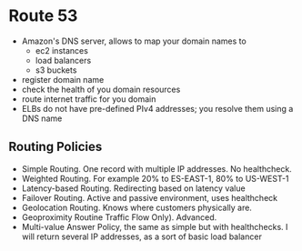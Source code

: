 # Route 53
- Amazon's DNS server, allows to map your domain names to 
    - ec2 instances
    - load balancers
    - s3 buckets
- register domain name
- check the health of you domain resources
- route internet traffic for you domain
- ELBs do not have pre-defined PIv4 addresses; you resolve them using a DNS name


## Routing Policies
- Simple Routing. One record with multiple IP addresses. No healthcheck.
- Weighted Routing. For example 20% to ES-EAST-1, 80% to US-WEST-1 
- Latency-based Routing. Redirecting based on latency value
- Failover Routing. Active and passive environment, uses healthcheck
- Geolocation Routing. Knows where customers physically are.
- Geoproximity Routine Traffic Flow Only). Advanced.
- Multi-value Answer Policy, the same as simple but with healthchecks. I will return several IP addresses, as a sort of basic load balancer
